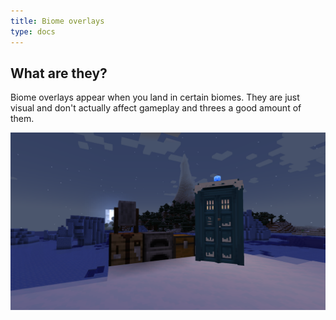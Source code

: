 ```yaml
---
title: Biome overlays
type: docs
---
```


## What are they?
Biome overlays appear when you land in certain biomes.
They are just visual and don't actually affect gameplay and threes a good amount of them.

![Snowy overlay](images/snowy_overlay.png)